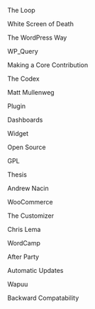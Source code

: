 The Loop

White Screen of Death

The WordPress Way

WP_Query

Making a Core Contribution

The Codex

Matt Mullenweg

Plugin

Dashboards

Widget

Open Source

GPL

Thesis

Andrew Nacin

WooCommerce

The Customizer

Chris Lema

WordCamp

After Party

Automatic Updates

Wapuu

Backward Compatability
